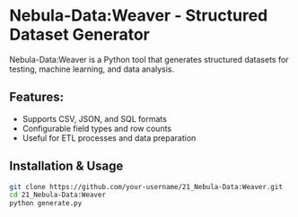 # Nebula-Data:Weaver - Structured Dataset Generator  

Nebula-Data:Weaver is a Python tool that generates structured datasets for testing, machine learning, and data analysis.

## Features:
- Supports CSV, JSON, and SQL formats  
- Configurable field types and row counts  
- Useful for ETL processes and data preparation  

## Installation & Usage  
```bash
git clone https://github.com/your-username/21_Nebula-Data:Weaver.git  
cd 21_Nebula-Data:Weaver  
python generate.py  
